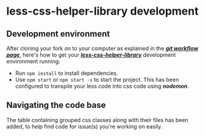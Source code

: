 # less-css-helper-library development

## Development environment
After cloning your fork on to your computer as explained in the ***[git workflow page](https://github.com/code-collabo/docs/blob/main/contributor-guide/git-workflow.md)***, here's how to get your ***[less-css-helper-library](https://github.com/code-collabo/less-css-helper-library)*** development environment running:
* Run `npm install` to install dependencies.
* Use `npm start` or `npm start -s` to start the project. This has been configured to transpile your less code into css code using ***nodemon***.

## Navigating the code base
The table containing grouped css classes along with their files has been added, to help find code for issue(s) you're working on easily.

